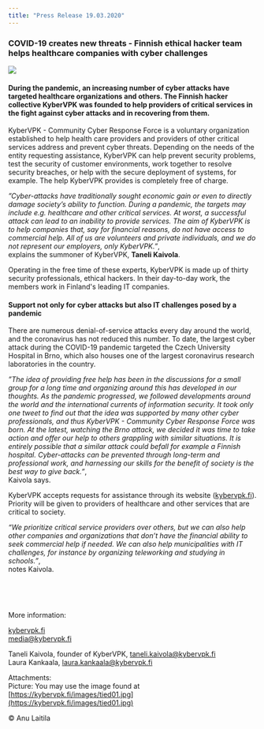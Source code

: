 ```yaml
---
title: "Press Release 19.03.2020"
---
```



### COVID-19 creates new threats - Finnish ethical hacker team helps healthcare companies with cyber challenges

![](https://kybervpk.fi/images/tied01.jpg)

#### During the pandemic, an increasing number of cyber attacks have targeted healthcare organizations and others. The Finnish hacker collective KyberVPK was founded to help providers of critical services in the fight against cyber attacks and in recovering from them.

KyberVPK - Community Cyber Response Force is a voluntary organization established to help health care providers and providers of other critical services address and prevent cyber threats. Depending on the needs of the entity requesting assistance, KyberVPK can help prevent security problems, test the security of customer environments, work together to resolve security breaches, or help with the secure deployment of systems, for example. The help KyberVPK provides is completely free of charge.

_”Cyber-attacks have traditionally sought economic gain or even to directly damage society’s ability to function. During a pandemic, the targets may include e.g. healthcare and other critical services. At worst, a successful attack can lead to an inability to provide services. The aim of KyberVPK is to help companies that, say for financial reasons, do not have access to commercial help. All of us are volunteers and private individuals, and we do not represent our employers, only KyberVPK.”_,\
explains the summoner of KyberVPK, **Taneli Kaivola**.

Operating in the free time of these experts, KyberVPK is made up of thirty security professionals, ethical hackers. In their day-to-day work, the members work in Finland's leading IT companies.

#### Support not only for cyber attacks but also IT challenges posed by a pandemic

There are numerous denial-of-service attacks every day around the world, and the coronavirus has not reduced this number. To date, the largest cyber attack during the COVID-19 pandemic targeted the Czech University Hospital in Brno, which also houses one of the largest coronavirus research laboratories in the country.

_”The idea of ​​providing free help has been in the discussions for a small group for a long time and organizing around this has developed in our thoughts. As the pandemic progressed, we followed developments around the world and the international currents of information security. It took only one tweet to find out that the idea was supported by many other cyber professionals, and thus KyberVPK - Community Cyber Response Force was born. At the latest, watching the Brno attack, we decided it was time to take action and offer our help to others grappling with similar situations. It is entirely possible that a similar attack could befall for example a Finnish hospital. Cyber-attacks can be prevented through long-term and professional work, and harnessing our skills for the benefit of society is the best way to give back.”_,\
Kaivola says.

KyberVPK accepts requests for assistance through its website ([kybervpk.fi](https://kybervpk.fi/)). Priority will be given to providers of healthcare and other services that are critical to society.

_“We prioritize critical service providers over others, but we can also help other companies and organizations that don’t have the financial ability to seek commercial help if needed. We can also help municipalities with IT challenges, for instance by organizing teleworking and studying in schools.”_,\
notes Kaivola.

&nbsp;

&nbsp;

More information:

[kybervpk.fi](https://kybervpk.fi/)
\
[media@kybervpk.fi](mailto:media@kybervpk.fi)

Taneli Kaivola, founder of KyberVPK, [taneli.kaivola@kybervpk.fi](mailto:taneli.kaivola@kybervpk.fi)
\
Laura Kankaala, [laura.kankaala@kybervpk.fi](mailto:laura.kankaala@kybervpk.fi) 



Attachments: 
\
Picture: You may use the image found at [https://kybervpk.fi/images/tied01.jpg](https://kybervpk.fi/images/tied01.jpg)

© Anu Laitila